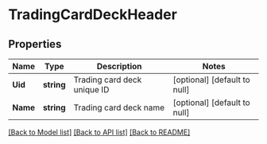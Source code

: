 # TradingCardDeckHeader

## Properties
Name | Type | Description | Notes
------------ | ------------- | ------------- | -------------
**Uid** | **string** | Trading card deck unique ID | [optional] [default to null]
**Name** | **string** | Trading card deck name | [optional] [default to null]

[[Back to Model list]](../README.md#documentation-for-models) [[Back to API list]](../README.md#documentation-for-api-endpoints) [[Back to README]](../README.md)


